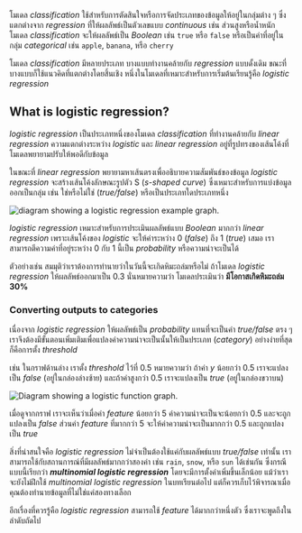 
โมเดล _classification_ ใช้สำหรับการตัดสินใจหรือการจัดประเภทของข้อมูลให้อยู่ในกลุ่มต่าง ๆ ซึ่งแตกต่างจาก _regression_ ที่ให้ผลลัพธ์เป็นตัวเลขแบบ _continuous_ เช่น ส่วนสูงหรือน้ำหนัก โมเดล _classification_ จะให้ผลลัพธ์เป็น _Boolean_ เช่น `true` หรือ `false` หรือเป็นค่าที่อยู่ในกลุ่ม _categorical_ เช่น `apple`, `banana`, หรือ `cherry`

โมเดล _classification_ มีหลายประเภท บางแบบทำงานคล้ายกับ _regression_ แบบดั้งเดิม ขณะที่บางแบบก็ใช้แนวคิดที่แตกต่างโดยสิ้นเชิง หนึ่งในโมเดลที่เหมาะสำหรับการเริ่มต้นเรียนรู้คือ _logistic regression_

## What is logistic regression?

_logistic regression_ เป็นประเภทหนึ่งของโมเดล _classification_ ที่ทำงานคล้ายกับ _linear regression_ ความแตกต่างระหว่าง _logistic_ และ _linear regression_ อยู่ที่รูปทรงของเส้นโค้งที่โมเดลพยายามปรับให้พอดีกับข้อมูล

ในขณะที่ _linear regression_ พยายามหาเส้นตรงเพื่ออธิบายความสัมพันธ์ของข้อมูล _logistic regression_ จะสร้างเส้นโค้งลักษณะรูปตัว S (_s-shaped curve_) ซึ่งเหมาะสำหรับการแบ่งข้อมูลออกเป็นกลุ่ม เช่น ใช่หรือไม่ใช่ (_true/false_) หรือเป็นประเภทใดประเภทหนึ่ง

![diagram showing a logistic regression example graph.](https://learn.microsoft.com/en-us/training/modules/understand-classification-machine-learning/media/2-logistic-regression-graph.png)

_logistic regression_ เหมาะสำหรับการประเมินผลลัพธ์แบบ _Boolean_ มากกว่า _linear regression_ เพราะเส้นโค้งของ _logistic_ จะให้ค่าระหว่าง 0 (_false_) ถึง 1 (_true_) เสมอ เราสามารถตีความค่าที่อยู่ระหว่าง 0 กับ 1 นี้เป็น _probability_ หรือความน่าจะเป็นได้

ตัวอย่างเช่น สมมุติว่าเราต้องการทำนายว่าในวันนี้จะเกิดหิมะถล่มหรือไม่ ถ้าโมเดล _logistic regression_ ให้ผลลัพธ์ออกมาเป็น 0.3 นั่นหมายความว่า โมเดลประเมินว่า **มีโอกาสเกิดหิมะถล่ม 30%**

### Converting outputs to categories

เนื่องจาก _logistic regression_ ให้ผลลัพธ์เป็น _probability_ แทนที่จะเป็นค่า _true/false_ ตรง ๆ เราจึงต้องมีขั้นตอนเพิ่มเติมเพื่อแปลงค่าความน่าจะเป็นนั้นให้เป็นประเภท (_category_) อย่างง่ายที่สุดก็คือการตั้ง _threshold_

เช่น ในกราฟด้านล่าง เราตั้ง _threshold_ ไว้ที่ 0.5 หมายความว่า ถ้าค่า _y_ น้อยกว่า 0.5 เราจะแปลงเป็น _false_ (อยู่ในกล่องล่างซ้าย) และถ้าค่าสูงกว่า 0.5 เราจะแปลงเป็น _true_ (อยู่ในกล่องขวาบน)

![Diagram showing a logistic function graph.](https://learn.microsoft.com/en-us/training/modules/understand-classification-machine-learning/media/2-logistic-function-graph.png)

เมื่อดูจากกราฟ เราจะเห็นว่าเมื่อค่า _feature_ น้อยกว่า 5 ค่าความน่าจะเป็นจะน้อยกว่า 0.5 และจะถูกแปลงเป็น _false_ ส่วนค่า _feature_ ที่มากกว่า 5 จะให้ค่าความน่าจะเป็นมากกว่า 0.5 และถูกแปลงเป็น _true_

สิ่งที่น่าสนใจคือ _logistic regression_ ไม่จำเป็นต้องใช้แค่กับผลลัพธ์แบบ _true/false_ เท่านั้น เราสามารถใช้กับสถานการณ์ที่มีผลลัพธ์มากกว่าสองค่า เช่น `rain`, `snow`, หรือ `sun` ได้เช่นกัน ซึ่งกรณีแบบนี้เรียกว่า _**multinomial logistic regression**_ โดยจะมีการตั้งค่าเพิ่มขึ้นเล็กน้อย แม้ว่าเราจะยังไม่ฝึกใช้ _multinomial logistic regression_ ในบทเรียนต่อไป แต่ก็ควรเก็บไว้พิจารณาเมื่อคุณต้องทำนายข้อมูลที่ไม่ใช่แค่สองทางเลือก

อีกเรื่องที่ควรรู้คือ _logistic regression_ สามารถใช้ _feature_ ได้มากกว่าหนึ่งตัว ซึ่งเราจะพูดถึงในลำดับถัดไป